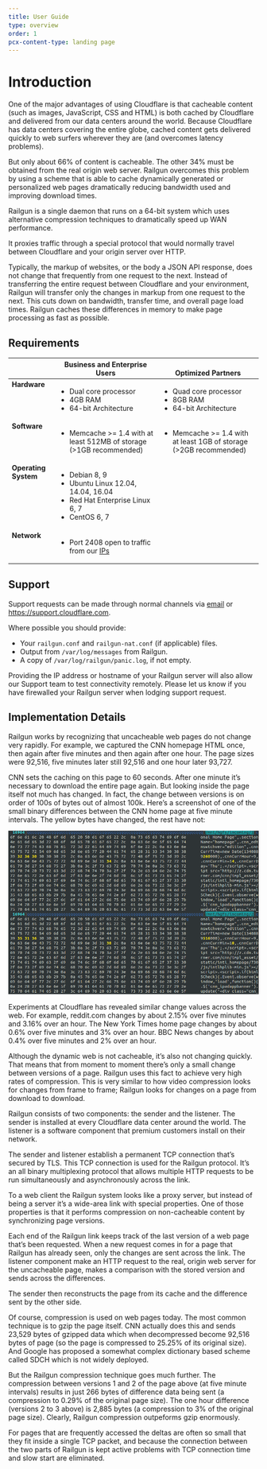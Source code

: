 ```yaml
---
title: User Guide
type: overview
order: 1
pcx-content-type: landing page
---
```


# Introduction

One of the major advantages of using Cloudflare is that cacheable content (such as images, JavaScript, CSS and HTML) is both cached by Cloudflare and delivered from our data centers around the world. Because Cloudflare has data centers covering the entire globe, cached content gets delivered quickly to web surfers wherever they are (and overcomes latency problems).

But only about 66% of content is cacheable. The other 34% must be obtained from the real origin web server. Railgun overcomes this problem by using a scheme that is able to cache dynamically generated or personalized web pages dramatically reducing bandwidth used and improving download times.

Railgun is a single daemon that runs on a 64-bit system which uses alternative compression techniques to dramatically speed up WAN performance.

It proxies traffic through a special protocol that would normally travel between Cloudflare and your origin server over HTTP.

Typically, the markup of websites, or the body a JSON API response, does not change that frequently from one request to the next. Instead of transferring the entire request between Cloudflare and your environment, Railgun will transfer only the changes in markup from one request to the next. This cuts down on bandwidth, transfer time, and overall page load times. Railgun caches these differences in memory to make page processing as fast as possible.

## Requirements

<TableWrap>
<table>
    <thead valign="bottom">
        <tr>
            <th>&nbsp;</th>
            <th>Business and Enterprise Users</th>
            <th>Optimized Partners</th>
        </tr>
    </thead>
    <tbody valign="top">
        <tr>
            <td><strong>Hardware</strong></td>
            <td>
                <ul>
                    <li>Dual core processor</li>
                    <li>4GB RAM</li>
                    <li>64-bit Architecture</li>
                </ul>
            </td>
            <td>
                <ul>
                    <li>Quad core processor</li>
                    <li>8GB RAM</li>
                    <li>64-bit Architecture</li>
                </ul>
            </td>
        </tr>
        <tr>
            <td><strong>Software</strong></td>
            <td>
                <ul>
                    <li>Memcache &gt;= 1.4 with at least 512MB of storage (&gt;1GB recommended)</li>
                </ul>
            </td>
            <td>
                <ul>
                    <li>Memcache &gt;= 1.4 with at least 1GB of storage (&gt;2GB recommended)</li>
                </ul>
            </td>
        </tr>
        <tr>
            <td><strong>Operating System</strong></td>
            <td>
                <ul>
                    <li>Debian 8, 9</li>
                    <li>Ubuntu Linux 12.04, 14.04, 16.04</li>
                    <li>Red Hat Enterprise Linux 6, 7</li>
                    <li>CentOS 6, 7</li>
                </ul>
            </td>
            <td>&nbsp;</td>
        </tr>
        <tr>
            <td><strong>Network</strong></td>
            <td>
                <ul>
                    <li>Port 2408 open to traffic from our <a href="https://www.cloudflare.com/ips">IPs</a></li>
                </ul>
            </td>
            <td>&nbsp;</td>
        </tr>
    </tbody>
</table>
</TableWrap>

## Support
Support requests can be made through normal channels via [email](mailto:support@cloudflare.com) or https://support.cloudflare.com.

Where possible you should provide:
* Your `railgun.conf` and `railgun-nat.conf` (if applicable) files.
* Output from `/var/log/messages` from Railgun.
* A copy of `/var/log/railgun/panic.log`, if not empty.

Providing the IP address or hostname of your Railgun server will also allow our Support team to test connectivity remotely. Please let us know if you have firewalled your Railgun server when lodging support request.

## Implementation Details
Railgun works by recognizing that uncacheable web pages do not change very rapidly. For example, we captured the CNN homepage HTML once, then again after five minutes and then again after one hour. The page sizes were 92,516, five minutes later still 92,516 and one hour later 93,727.

CNN sets the caching on this page to 60 seconds. After one minute it’s necessary to download the entire page again. But looking inside the page itself not much has changed. In fact, the change between versions is on order of 100s of bytes out of almost 100k. Here’s a screenshot of one of the small binary differences between the CNN home page at five minute intervals. The yellow bytes have changed, the rest have not:

![Binary of CNN homepage](./media/cnn.webp)

Experiments at Cloudflare has revealed similar change values across the web. For example, reddit.com changes by about 2.15% over five minutes and 3.16% over an hour. The New York Times home page changes by about 0.6% over five minutes and 3% over an hour. BBC News changes by about 0.4% over five minutes and 2% over an hour.

Although the dynamic web is not cacheable, it’s also not changing quickly. That means that from moment to moment there’s only a small change between versions of a page. Railgun uses this fact to achieve very high rates of compression. This is very similar to how video compression looks for changes from frame to frame; Railgun looks for changes on a page from download to download.

Railgun consists of two components: the sender and the listener. The sender is installed at every Cloudflare data center around the world. The listener is a software component that premium customers install on their network.

The sender and listener establish a permanent TCP connection that’s secured by TLS. This TCP connection is used for the Railgun protocol. It’s an all binary multiplexing protocol that allows multiple HTTP requests to be run simultaneously and asynchronously across the link.

To a web client the Railgun system looks like a proxy server, but instead of being a server it’s a wide-area link with special properties. One of those properties is that it performs compression on non-cacheable content by synchronizing page versions.

Each end of the Railgun link keeps track of the last version of a web page that’s been requested. When a new request comes in for a page that Railgun has already seen, only the changes are sent across the link. The listener component make an HTTP request to the real, origin web server for the uncacheable page, makes a comparison with the stored version and sends across the differences.

The sender then reconstructs the page from its cache and the difference sent by the other side.

Of course, compression is used on web pages today. The most common technique is to gzip the page itself. CNN actually does this and sends 23,529 bytes of gzipped data which when decompressed become 92,516 bytes of page (so the page is compressed to 25.25% of its original size). And Google has proposed a somewhat complex dictionary based scheme called SDCH which is not widely deployed.

But the Railgun compression technique goes much further. The compression between versions 1 and 2 of the page above (at five minute intervals) results in just 266 bytes of difference data being sent (a compression to 0.29% of the original page size). The one hour difference (versions 2 to 3 above) is 2,885 bytes (a compression to 3% of the original page size). Clearly, Railgun compression outpeforms gzip enormously.

For pages that are frequently accessed the deltas are often so small that they fit inside a single TCP packet, and because the connection between the two parts of Railgun is kept active problems with TCP connection time and slow start are eliminated.